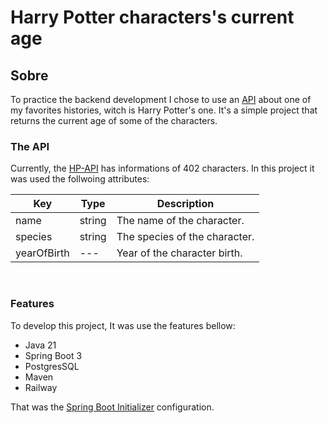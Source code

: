 # Harry Potter characters's current age

## Sobre

To practice the backend development I chose to use an [API](https://hp-api.onrender.com/) about one of my favorites histories, witch is Harry Potter's one.
It's a simple project that returns the current age of some of the characters.

### The API

Currently, the [HP-API](https://hp-api.onrender.com/) has informations of 402 characters. In this project it was used the follwoing attributes:

Key	| Type	| Description
----|-------|------------
name |	string	| The name of the character.
species |	string |	The species of the character.
yearOfBirth |	--- |	Year of the character birth.
<br>

### Features
To develop this project, It was use the features bellow:<br>
* Java 21<br>
* Spring Boot 3<br>
* PostgresSQL
* Maven<br>
* Railway<br>

That was the [Spring Boot Initializer](https://start.spring.io/#!type=maven-project&language=java&platformVersion=3.1.4&packaging=jar&jvmVersion=21&groupId=com.prisc&artifactId=hp-characters-age&name=hp-characters-age&description=Java%20RESTful%20API%20to%20practice%20with%20SpringBoot&packageName=com.prisc.hp-characters-age&dependencies=web,postgresql,data-jpa) configuration.
